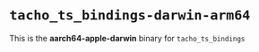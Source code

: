 # `tacho_ts_bindings-darwin-arm64`

This is the **aarch64-apple-darwin** binary for `tacho_ts_bindings`
